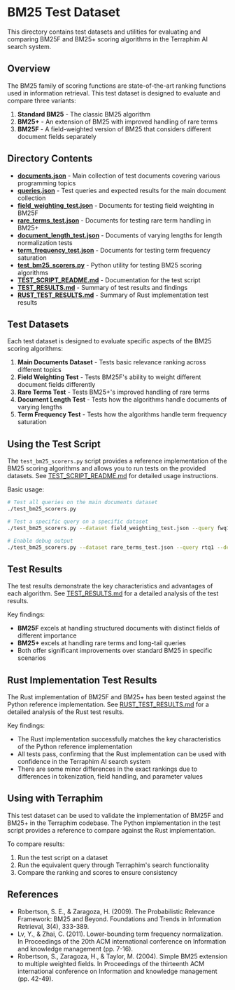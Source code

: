 # BM25 Test Dataset

This directory contains test datasets and utilities for evaluating and comparing BM25F and BM25+ scoring algorithms in the Terraphim AI search system.

## Overview

The BM25 family of scoring functions are state-of-the-art ranking functions used in information retrieval. This test dataset is designed to evaluate and compare three variants:

1. **Standard BM25** - The classic BM25 algorithm
2. **BM25+** - An extension of BM25 with improved handling of rare terms
3. **BM25F** - A field-weighted version of BM25 that considers different document fields separately

## Directory Contents

- **[documents.json](documents.json)** - Main collection of test documents covering various programming topics
- **[queries.json](queries.json)** - Test queries and expected results for the main document collection
- **[field_weighting_test.json](field_weighting_test.json)** - Documents for testing field weighting in BM25F
- **[rare_terms_test.json](rare_terms_test.json)** - Documents for testing rare term handling in BM25+
- **[document_length_test.json](document_length_test.json)** - Documents of varying lengths for length normalization tests
- **[term_frequency_test.json](term_frequency_test.json)** - Documents for testing term frequency saturation
- **[test_bm25_scorers.py](test_bm25_scorers.py)** - Python utility for testing BM25 scoring algorithms
- **[TEST_SCRIPT_README.md](TEST_SCRIPT_README.md)** - Documentation for the test script
- **[TEST_RESULTS.md](TEST_RESULTS.md)** - Summary of test results and findings
- **[RUST_TEST_RESULTS.md](RUST_TEST_RESULTS.md)** - Summary of Rust implementation test results

## Test Datasets

Each test dataset is designed to evaluate specific aspects of the BM25 scoring algorithms:

1. **Main Documents Dataset** - Tests basic relevance ranking across different topics
2. **Field Weighting Test** - Tests BM25F's ability to weight different document fields differently
3. **Rare Terms Test** - Tests BM25+'s improved handling of rare terms
4. **Document Length Test** - Tests how the algorithms handle documents of varying lengths
5. **Term Frequency Test** - Tests how the algorithms handle term frequency saturation

## Using the Test Script

The `test_bm25_scorers.py` script provides a reference implementation of the BM25 scoring algorithms and allows you to run tests on the provided datasets. See [TEST_SCRIPT_README.md](TEST_SCRIPT_README.md) for detailed usage instructions.

Basic usage:

```bash
# Test all queries on the main documents dataset
./test_bm25_scorers.py

# Test a specific query on a specific dataset
./test_bm25_scorers.py --dataset field_weighting_test.json --query fwq1

# Enable debug output
./test_bm25_scorers.py --dataset rare_terms_test.json --query rtq1 --debug
```

## Test Results

The test results demonstrate the key characteristics and advantages of each algorithm. See [TEST_RESULTS.md](TEST_RESULTS.md) for a detailed analysis of the test results.

Key findings:

- **BM25F** excels at handling structured documents with distinct fields of different importance
- **BM25+** excels at handling rare terms and long-tail queries
- Both offer significant improvements over standard BM25 in specific scenarios

## Rust Implementation Test Results

The Rust implementation of BM25F and BM25+ has been tested against the Python reference implementation. See [RUST_TEST_RESULTS.md](RUST_TEST_RESULTS.md) for a detailed analysis of the Rust test results.

Key findings:

- The Rust implementation successfully matches the key characteristics of the Python reference implementation
- All tests pass, confirming that the Rust implementation can be used with confidence in the Terraphim AI search system
- There are some minor differences in the exact rankings due to differences in tokenization, field handling, and parameter values

## Using with Terraphim

This test dataset can be used to validate the implementation of BM25F and BM25+ in the Terraphim codebase. The Python implementation in the test script provides a reference to compare against the Rust implementation.

To compare results:
1. Run the test script on a dataset
2. Run the equivalent query through Terraphim's search functionality
3. Compare the ranking and scores to ensure consistency

## References

- Robertson, S. E., & Zaragoza, H. (2009). The Probabilistic Relevance Framework: BM25 and Beyond. Foundations and Trends in Information Retrieval, 3(4), 333-389.
- Lv, Y., & Zhai, C. (2011). Lower-bounding term frequency normalization. In Proceedings of the 20th ACM international conference on Information and knowledge management (pp. 7-16).
- Robertson, S., Zaragoza, H., & Taylor, M. (2004). Simple BM25 extension to multiple weighted fields. In Proceedings of the thirteenth ACM international conference on Information and knowledge management (pp. 42-49). 
